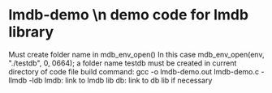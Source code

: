 # lmdb-demo \n demo code for lmdb library
Must create folder name in mdb_env_open()
In this case mdb_env_open(env, "./testdb", 0, 0664); a folder name testdb must be created in current directory of code file
build command:
gcc -o lmdb-demo.out lmdb-demo.c -llmdb -ldb
lmdb: link to lmdb lib
db: link to db lib if necessary
